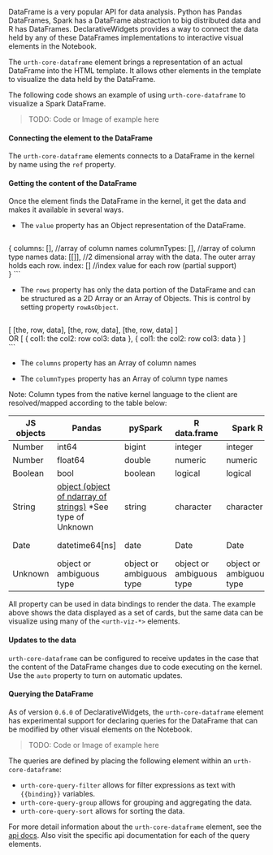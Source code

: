 DataFrame is a very popular API for data analysis. Python has Pandas DataFrames, Spark has a DataFrame abstraction to big distributed data and R has DataFrames. DeclarativeWidgets provides a way to connect the data held by any of these DataFrames implementations to interactive visual elements in the Notebook.

The `urth-core-dataframe` element brings a representation of an actual DataFrame into the HTML template. It allows other elements in the template to visualize the data held by the DataFrame.

The following code shows an example of using `urth-core-dataframe` to visualize a Spark DataFrame.

> TODO: Code or Image of example here

#### Connecting the element to the DataFrame

The `urth-core-dataframe` elements connects to a DataFrame in the kernel by name using the `ref` property. 

#### Getting the content of the DataFrame

Once the element finds the DataFrame in the kernel, it get the data and makes it available in several ways.

* The `value` property has an Object representation of the DataFrame.

	```javascript
{
   columns: [], //array of column names
   columnTypes: [], //array of column type names
   data: [[]], //2 dimensional array with the data. The outer array holds each row.
   index: [] //index value for each row (partial support)  
}
	```

* The `rows` property has only the data portion of the DataFrame and can be structured as a 2D Array or an Array of Objects. This is control by setting property `rowAsObject`.
  
	```javascript
[
	[the, row, data],
	[the, row, data],
	[the, row, data]
]  
OR
[
	{
		col1: the
		col2: row
		col3: data
	},
	{
		col1: the
		col2: row
		col3: data
	}
]  
	```

* The `columns` property has an Array of column names

* The `columnTypes` property has an Array of column type names

Note: Column types from the native kernel language to the client are resolved/mapped according to the table below:

JS objects| Pandas | pySpark |R data.frame| Spark R| Spark Scala|
| ------------- | ------------- | ------------- | ------------- | ------------- | ------------- |
Number | int64 | bigint | integer | integer | Int |
Number | float64 | double | numeric | numeric | Double |
Boolean | bool | boolean | logical | logical | Boolean
String | [object (object of ndarray of strings)](http://stackoverflow.com/questions/21018654/strings-in-a-dataframe-but-dtype-is-object) *See type of Unknown | string | character | character | String
Date | datetime64[ns] | date | Date | Date | TimestampType, DateType|
Unknown | object or ambiguous type | object or ambiguous type | object or ambiguous type | object or ambiguous type |object or ambiguous type|

All property can be used in data bindings to render the data. The example above shows the data displayed as a set of cards, but the same data can be visualize using many of the `<urth-viz-*>` elements.

#### Updates to the data

`urth-core-dataframe` can be configured to receive updates in the case that the content of the DataFrame changes due to code executing on the kernel. Use the `auto` property to turn on automatic updates.

#### Querying the DataFrame 

As of version `0.6.0` of DeclarativeWidgets, the `urth-core-dataframe` element has experimental support for declaring queries for the DataFrame that can be modified by other visual elements on the Notebook. 

> TODO: Code or Image of example here

The queries are defined by placing the following element within an `urth-core-dataframe`:

* `urth-core-query-filter` allows for filter expressions as text with `{{binding}}` variables.
* `urth-core-query-group` allows for grouping and aggregating the data.
* `urth-core-query-sort` allows for sorting the data.


For more detail information about the `urth-core-dataframe` element, see the [api docs](http://jupyter-incubator.github.io/declarativewidgets/docs.html). Also visit the specific api documentation for each of the query elements.